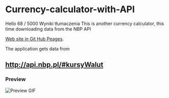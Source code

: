 # Currency-calculator-with-API
Hello 
68 / 5000
Wyniki tłumaczenia
This is another currency calculator, this time downloading data from the NBP API 

<a href= https://kolanoadrian.github.io/Currency-calculator-with-API>Web site in Git Hub Peages</a>.

The application gets data from
## http://api.nbp.pl/#kursyWalut
### Preview
![Preview GIF](VideoApiNbp.gif)

